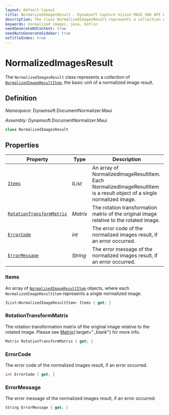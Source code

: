 ```yaml
---
layout: default-layout
title: NormalizedImagesResult - Dynamsoft Capture Vision MAUI SDK API Reference
description: The class NormalizedImagesResult represents a collection of captured result items whose type are normalized images.
keywords: normalized images, java, kotlin
needGenerateH3Content: true
needAutoGenerateSidebar: true
noTitleIndex: true
---
```


# NormalizedImagesResult

The `NormalizedImagesResult` class represents a collection of [`NormalizedImageResultItem`](normalized-image-result-item.md), the basic unit of a normalized image result.

## Definition

*Namespace:* Dynamsoft.DocumentNormalizer.Maui

*Assembly:* Dynamsoft.DocumentNormalizer.Maui

```csharp
class NormalizedImagesResult
```

## Properties

| Property | Type | Description |
| -------- | ---- | ----------- |
| [`Items`](#items) | *IList<NormalizedImageResultItem>* | An array of NormalizedImageResultItem. Each NormalizedImageResultItem is a result object of a single normalized image. |
| [`RotationTransformMatrix`](#rotationtransformmatrix) | *Matrix* | The rotation transformation matrix of the original image relative to the rotated image. |
| [`ErrorCode`](#errorcode) | *int* | The error code of the normalized images result, if an error occurred. |
| [`ErrorMessage`](#errormessage) | *String* | The error message of the normalized images result, if an error occurred. |

### Items

An array of [`NormalizedImageResultItem`](normalized-image-result-item.md) objects, where each `NormalizedImageResultItem` represents a single normalized image.

```csharp
IList<NormalizedImageResultItem> Items { get; }
```

### RotationTransformMatrix

The rotation transformation matrix of the original image relative to the rotated image. Please see [Matrix](https://learn.microsoft.com/en-us/dotnet/api/microsoft.maui.controls.shapes.matrix?view=net-maui-8.0){:target="_blank"} for more info.

```csharp
Matrix RotationTransformMatrix { get; }
```

### ErrorCode

The error code of the normalized images result, if an error occurred.

```csharp
int ErrorCode { get; }
```

### ErrorMessage

The error message of the normalized images result, if an error occurred.

```csharp
String ErrorMessage { get; }
```
